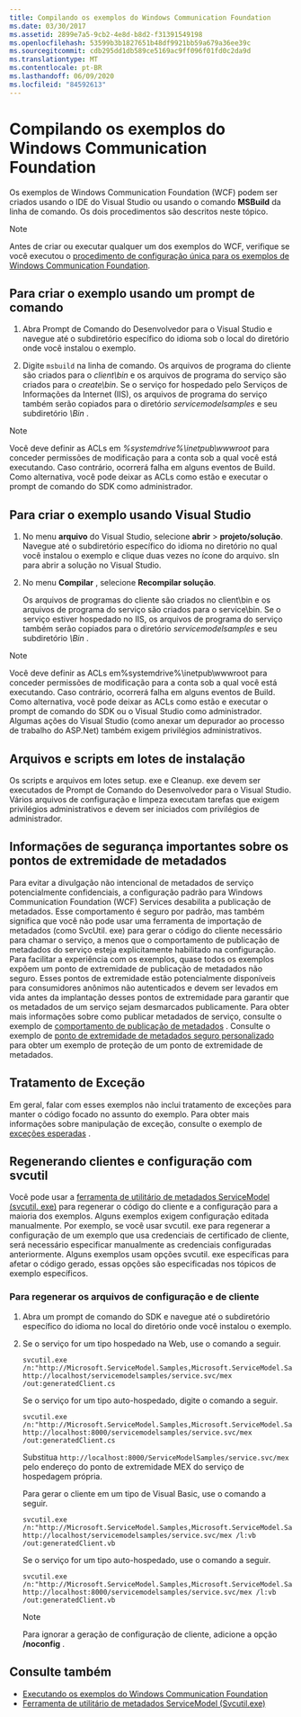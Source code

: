 ```yaml
---
title: Compilando os exemplos do Windows Communication Foundation
ms.date: 03/30/2017
ms.assetid: 2899e7a5-9cb2-4e8d-b8d2-f31391549198
ms.openlocfilehash: 53599b3b1827651b48df9921bb59a679a36ee39c
ms.sourcegitcommit: cdb295dd1db589ce5169ac9ff096f01fd0c2da9d
ms.translationtype: MT
ms.contentlocale: pt-BR
ms.lasthandoff: 06/09/2020
ms.locfileid: "84592613"
---
```

# <a name="building-the-windows-communication-foundation-samples"></a>Compilando os exemplos do Windows Communication Foundation

Os exemplos de Windows Communication Foundation (WCF) podem ser criados usando o IDE do Visual Studio ou usando o comando **MSBuild** da linha de comando. Os dois procedimentos são descritos neste tópico.

> [!NOTE]
> Antes de criar ou executar qualquer um dos exemplos do WCF, verifique se você executou o [procedimento de configuração única para os exemplos de Windows Communication Foundation](one-time-setup-procedure-for-the-wcf-samples.md).

## <a name="to-build-the-sample-using-a-command-prompt"></a>Para criar o exemplo usando um prompt de comando

1. Abra Prompt de Comando do Desenvolvedor para o Visual Studio e navegue até o subdiretório específico do idioma sob o local do diretório onde você instalou o exemplo.

2. Digite `msbuild` na linha de comando. Os arquivos de programa do cliente são criados para o *client\bin* e os arquivos de programa do serviço são criados para o *create\bin*. Se o serviço for hospedado pelo Serviços de Informações da Internet (IIS), os arquivos de programa do serviço também serão copiados para o diretório *servicemodelsamples* e seu subdiretório *\Bin* .

> [!NOTE]
> Você deve definir as ACLs em *%systemdrive%\inetpub\wwwroot* para conceder permissões de modificação para a conta sob a qual você está executando. Caso contrário, ocorrerá falha em alguns eventos de Build. Como alternativa, você pode deixar as ACLs como estão e executar o prompt de comando do SDK como administrador.

## <a name="to-build-the-sample-using-visual-studio"></a>Para criar o exemplo usando Visual Studio

1. No menu **arquivo** do Visual Studio, selecione **abrir**  >  **projeto/solução**. Navegue até o subdiretório específico do idioma no diretório no qual você instalou o exemplo e clique duas vezes no ícone do arquivo. sln para abrir a solução no Visual Studio.

1. No menu **Compilar** , selecione **Recompilar solução**.

   Os arquivos de programas do cliente são criados no client\bin e os arquivos de programa do serviço são criados para o service\bin. Se o serviço estiver hospedado no IIS, os arquivos de programa do serviço também serão copiados para o diretório *servicemodelsamples* e seu subdiretório *\Bin* .

> [!NOTE]
> Você deve definir as ACLs em%systemdrive%\inetpub\wwwroot para conceder permissões de modificação para a conta sob a qual você está executando. Caso contrário, ocorrerá falha em alguns eventos de Build. Como alternativa, você pode deixar as ACLs como estão e executar o prompt de comando do SDK ou o Visual Studio como administrador. Algumas ações do Visual Studio (como anexar um depurador ao processo de trabalho do ASP.Net) também exigem privilégios administrativos.

## <a name="setup-batch-files-and-scripts"></a>Arquivos e scripts em lotes de instalação
 Os scripts e arquivos em lotes setup. exe e Cleanup. exe devem ser executados de Prompt de Comando do Desenvolvedor para o Visual Studio. Vários arquivos de configuração e limpeza executam tarefas que exigem privilégios administrativos e devem ser iniciados com privilégios de administrador.

## <a name="important-security-information-about-metadata-endpoints"></a>Informações de segurança importantes sobre os pontos de extremidade de metadados
 Para evitar a divulgação não intencional de metadados de serviço potencialmente confidenciais, a configuração padrão para Windows Communication Foundation (WCF) Services desabilita a publicação de metadados. Esse comportamento é seguro por padrão, mas também significa que você não pode usar uma ferramenta de importação de metadados (como SvcUtil. exe) para gerar o código do cliente necessário para chamar o serviço, a menos que o comportamento de publicação de metadados do serviço esteja explicitamente habilitado na configuração. Para facilitar a experiência com os exemplos, quase todos os exemplos expõem um ponto de extremidade de publicação de metadados não seguro. Esses pontos de extremidade estão potencialmente disponíveis para consumidores anônimos não autenticados e devem ser levados em vida antes da implantação desses pontos de extremidade para garantir que os metadados de um serviço sejam desmarcados publicamente. Para obter mais informações sobre como publicar metadados de serviço, consulte o exemplo de [comportamento de publicação de metadados](metadata-publishing-behavior.md) . Consulte o exemplo de [ponto de extremidade de metadados seguro personalizado](custom-secure-metadata-endpoint.md) para obter um exemplo de proteção de um ponto de extremidade de metadados.

## <a name="exception-handling"></a>Tratamento de Exceção
 Em geral, falar com esses exemplos não inclui tratamento de exceções para manter o código focado no assunto do exemplo. Para obter mais informações sobre manipulação de exceção, consulte o exemplo de [exceções esperadas](expected-exceptions.md) .

## <a name="regenerating-clients-and-configuration-with-svcutil"></a>Regenerando clientes e configuração com svcutil
 Você pode usar a [ferramenta de utilitário de metadados ServiceModel (svcutil. exe)](../servicemodel-metadata-utility-tool-svcutil-exe.md) para regenerar o código do cliente e a configuração para a maioria dos exemplos. Alguns exemplos exigem configuração editada manualmente. Por exemplo, se você usar svcutil. exe para regenerar a configuração de um exemplo que usa credenciais de certificado de cliente, será necessário especificar manualmente as credenciais configuradas anteriormente. Alguns exemplos usam opções svcutil. exe específicas para afetar o código gerado, essas opções são especificadas nos tópicos de exemplo específicos.

### <a name="to-regenerate-the-client-and-configuration-files"></a>Para regenerar os arquivos de configuração e de cliente

1. Abra um prompt de comando do SDK e navegue até o subdiretório específico do idioma no local do diretório onde você instalou o exemplo.

2. Se o serviço for um tipo hospedado na Web, use o comando a seguir.

    ```console
    svcutil.exe /n:"http://Microsoft.ServiceModel.Samples,Microsoft.ServiceModel.Samples" http://localhost/servicemodelsamples/service.svc/mex /out:generatedClient.cs
    ```

     Se o serviço for um tipo auto-hospedado, digite o comando a seguir.

    ```console
    svcutil.exe /n:"http://Microsoft.ServiceModel.Samples,Microsoft.ServiceModel.Samples" http://localhost:8000/servicemodelsamples/service.svc/mex /out:generatedClient.cs
    ```

     Substitua `http://localhost:8000/ServiceModelSamples/service.svc/mex` pelo endereço do ponto de extremidade MEX do serviço de hospedagem própria.

     Para gerar o cliente em um tipo de Visual Basic, use o comando a seguir.

    ```console
    svcutil.exe /n:"http://Microsoft.ServiceModel.Samples,Microsoft.ServiceModel.Samples" http://localhost/servicemodelsamples/service.svc/mex /l:vb /out:generatedClient.vb
    ```

     Se o serviço for um tipo auto-hospedado, use o comando a seguir.

    ```console
    svcutil.exe /n:"http://Microsoft.ServiceModel.Samples,Microsoft.ServiceModel.Samples" http://localhost:8000/servicemodelsamples/service.svc/mex /l:vb /out:generatedClient.vb
    ```

    > [!NOTE]
    > Para ignorar a geração de configuração de cliente, adicione a opção **/noconfig** .

## <a name="see-also"></a>Consulte também

- [Executando os exemplos do Windows Communication Foundation](running-the-samples.md)
- [Ferramenta de utilitário de metadados ServiceModel (Svcutil.exe)](../servicemodel-metadata-utility-tool-svcutil-exe.md)
